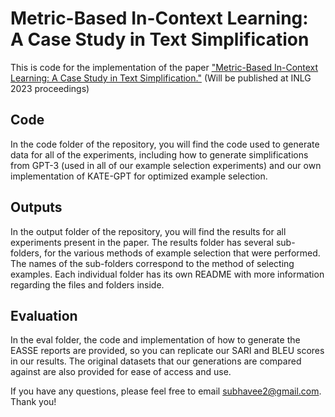 # Metric-Based In-Context Learning: A Case Study in Text Simplification

This is code for the implementation of the paper ["Metric-Based In-Context Learning: A Case Study in Text Simplification."](https://arxiv.org/abs/2307.14632) (Will be published at INLG 2023 proceedings)

## Code

In the code folder of the repository, you will find the code used to generate data for all of the experiments, including how to generate simplifications from GPT-3 (used in all of our example selection experiments) and our own implementation of KATE-GPT for optimized example selection.

## Outputs

In the output folder of the repository, you will find the results for all experiments present in the paper. The results folder has several sub-folders, for the various methods of example selection that were performed. The names of the sub-folders correspond to the method of selecting examples. Each individual folder has its own README with more information regarding the files and folders inside. 

## Evaluation

In the eval folder, the code and implementation of how to generate the EASSE reports are provided, so you can replicate our SARI and BLEU scores in our results. The original datasets that our generations are compared against are also provided for ease of access and use.

If you have any questions, please feel free to email subhavee2@gmail.com. Thank you!

